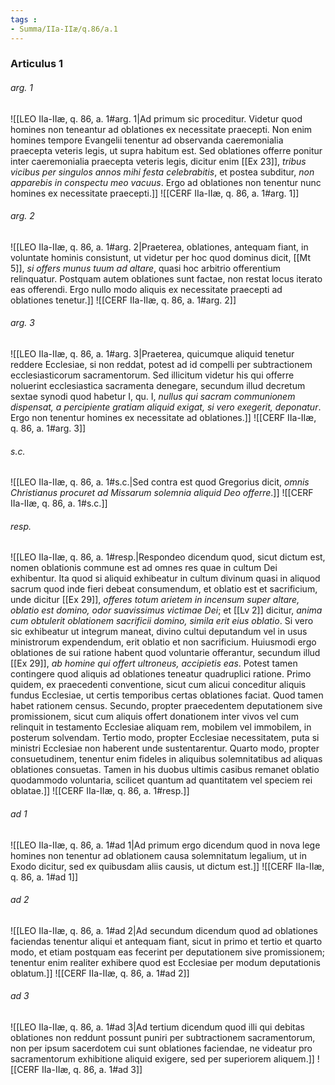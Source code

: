```yaml
---
tags : 
- Summa/IIa-IIæ/q.86/a.1
---
```


### Articulus 1

###### arg. 1
![[LEO IIa-IIæ, q. 86, a. 1#arg. 1|Ad primum sic proceditur. Videtur quod homines non teneantur ad oblationes ex necessitate praecepti. Non enim homines tempore Evangelii tenentur ad observanda caeremonialia praecepta veteris legis, ut supra habitum est. Sed oblationes offerre ponitur inter caeremonialia praecepta veteris legis, dicitur enim [[Ex 23]], *tribus vicibus per singulos annos mihi festa celebrabitis*, et postea subditur, *non apparebis in conspectu meo vacuus*. Ergo ad oblationes non tenentur nunc homines ex necessitate praecepti.]]
![[CERF IIa-IIæ, q. 86, a. 1#arg. 1]]

###### arg. 2
![[LEO IIa-IIæ, q. 86, a. 1#arg. 2|Praeterea, oblationes, antequam fiant, in voluntate hominis consistunt, ut videtur per hoc quod dominus dicit, [[Mt 5]], *si offers munus tuum ad altare*, quasi hoc arbitrio offerentium relinquatur. Postquam autem oblationes sunt factae, non restat locus iterato eas offerendi. Ergo nullo modo aliquis ex necessitate praecepti ad oblationes tenetur.]]
![[CERF IIa-IIæ, q. 86, a. 1#arg. 2]]

###### arg. 3
![[LEO IIa-IIæ, q. 86, a. 1#arg. 3|Praeterea, quicumque aliquid tenetur reddere Ecclesiae, si non reddat, potest ad id compelli per subtractionem ecclesiasticorum sacramentorum. Sed illicitum videtur his qui offerre noluerint ecclesiastica sacramenta denegare, secundum illud decretum sextae synodi quod habetur I, qu. I, *nullus qui sacram communionem dispensat, a percipiente gratiam aliquid exigat, si vero exegerit, deponatur*. Ergo non tenentur homines ex necessitate ad oblationes.]]
![[CERF IIa-IIæ, q. 86, a. 1#arg. 3]]

###### s.c.
![[LEO IIa-IIæ, q. 86, a. 1#s.c.|Sed contra est quod Gregorius dicit, *omnis Christianus procuret ad Missarum solemnia aliquid Deo offerre*.]]
![[CERF IIa-IIæ, q. 86, a. 1#s.c.]]

###### resp.
![[LEO IIa-IIæ, q. 86, a. 1#resp.|Respondeo dicendum quod, sicut dictum est, nomen oblationis commune est ad omnes res quae in cultum Dei exhibentur. Ita quod si aliquid exhibeatur in cultum divinum quasi in aliquod sacrum quod inde fieri debeat consumendum, et oblatio est et sacrificium, unde dicitur [[Ex 29]], *offeres totum arietem in incensum super altare, oblatio est domino, odor suavissimus victimae Dei*; et [[Lv 2]] dicitur, *anima cum obtulerit oblationem sacrificii domino, simila erit eius oblatio*. Si vero sic exhibeatur ut integrum maneat, divino cultui deputandum vel in usus ministrorum expendendum, erit oblatio et non sacrificium. Huiusmodi ergo oblationes de sui ratione habent quod voluntarie offerantur, secundum illud [[Ex 29]], *ab homine qui offert ultroneus, accipietis eas*. Potest tamen contingere quod aliquis ad oblationes teneatur quadruplici ratione. Primo quidem, ex praecedenti conventione, sicut cum alicui conceditur aliquis fundus Ecclesiae, ut certis temporibus certas oblationes faciat. Quod tamen habet rationem census. Secundo, propter praecedentem deputationem sive promissionem, sicut cum aliquis offert donationem inter vivos vel cum relinquit in testamento Ecclesiae aliquam rem, mobilem vel immobilem, in posterum solvendam. Tertio modo, propter Ecclesiae necessitatem, puta si ministri Ecclesiae non haberent unde sustentarentur. Quarto modo, propter consuetudinem, tenentur enim fideles in aliquibus solemnitatibus ad aliquas oblationes consuetas. Tamen in his duobus ultimis casibus remanet oblatio quodammodo voluntaria, scilicet quantum ad quantitatem vel speciem rei oblatae.]]
![[CERF IIa-IIæ, q. 86, a. 1#resp.]]

###### ad 1
![[LEO IIa-IIæ, q. 86, a. 1#ad 1|Ad primum ergo dicendum quod in nova lege homines non tenentur ad oblationem causa solemnitatum legalium, ut in Exodo dicitur, sed ex quibusdam aliis causis, ut dictum est.]]
![[CERF IIa-IIæ, q. 86, a. 1#ad 1]]

###### ad 2
![[LEO IIa-IIæ, q. 86, a. 1#ad 2|Ad secundum dicendum quod ad oblationes faciendas tenentur aliqui et antequam fiant, sicut in primo et tertio et quarto modo, et etiam postquam eas fecerint per deputationem sive promissionem; tenentur enim realiter exhibere quod est Ecclesiae per modum deputationis oblatum.]]
![[CERF IIa-IIæ, q. 86, a. 1#ad 2]]

###### ad 3
![[LEO IIa-IIæ, q. 86, a. 1#ad 3|Ad tertium dicendum quod illi qui debitas oblationes non reddunt possunt puniri per subtractionem sacramentorum, non per ipsum sacerdotem cui sunt oblationes faciendae, ne videatur pro sacramentorum exhibitione aliquid exigere, sed per superiorem aliquem.]]
![[CERF IIa-IIæ, q. 86, a. 1#ad 3]]

